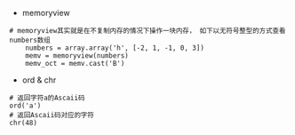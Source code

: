 * memoryview

```
# memoryview其实就是在不复制内存的情况下操作一块内存， 如下以无符号整型的方式查看numbers数组
    numbers = array.array('h', [-2, 1, -1, 0, 3])
    memv = memoryview(numbers)
    memv_oct = memv.cast('B')
```

* ord & chr

```
# 返回字符a的Ascaii码
ord('a')
# 返回Ascaii码对应的字符
chr(48)
```


